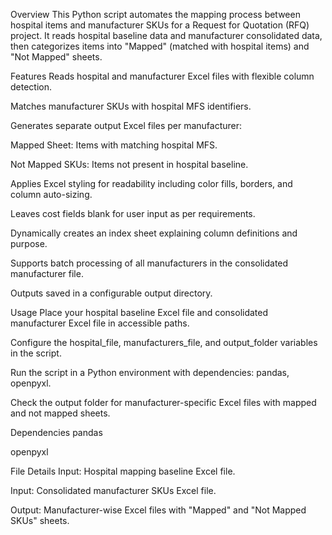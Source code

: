 Overview
This Python script automates the mapping process between hospital items and manufacturer SKUs for a Request for Quotation (RFQ) project. It reads hospital baseline data and manufacturer consolidated data, then categorizes items into "Mapped" (matched with hospital items) and "Not Mapped" sheets.

Features
Reads hospital and manufacturer Excel files with flexible column detection.

Matches manufacturer SKUs with hospital MFS identifiers.

Generates separate output Excel files per manufacturer:

Mapped Sheet: Items with matching hospital MFS.

Not Mapped SKUs: Items not present in hospital baseline.

Applies Excel styling for readability including color fills, borders, and column auto-sizing.

Leaves cost fields blank for user input as per requirements.

Dynamically creates an index sheet explaining column definitions and purpose.

Supports batch processing of all manufacturers in the consolidated manufacturer file.

Outputs saved in a configurable output directory.

Usage
Place your hospital baseline Excel file and consolidated manufacturer Excel file in accessible paths.

Configure the hospital_file, manufacturers_file, and output_folder variables in the script.

Run the script in a Python environment with dependencies: pandas, openpyxl.

Check the output folder for manufacturer-specific Excel files with mapped and not mapped sheets.

Dependencies
pandas

openpyxl

File Details
Input: Hospital mapping baseline Excel file.

Input: Consolidated manufacturer SKUs Excel file.

Output: Manufacturer-wise Excel files with "Mapped" and "Not Mapped SKUs" sheets.
